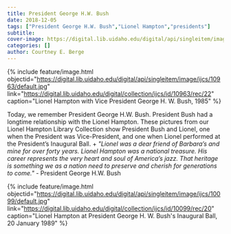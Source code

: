 ```yaml
---
title: President George H.W. Bush
date: 2018-12-05
tags: ["President George H.W. Bush","Lionel Hampton","presidents"]
subtitle: 
cover-image: https://digital.lib.uidaho.edu/digital/api/singleitem/image/ijcs/10963/default.jpg
categories: []
author: Courtney E. Berge
---
```


{% include feature/image.html objectid="https://digital.lib.uidaho.edu/digital/api/singleitem/image/ijcs/10963/default.jpg" link="https://digital.lib.uidaho.edu/digital/collection/ijcs/id/10963/rec/22" caption="Lionel Hampton with Vice President George H. W. Bush, 1985" %}

Today, we remember President George H.W. Bush. President Bush had a longtime relationship with the Lionel Hampton. These pictures from our Lionel Hampton Library Collection show President Bush and Lionel, one when the President was Vice-President, and one when Lionel performed at the President’s Inaugural Ball.
+
*"Lionel was a dear friend of Barbara’s and mine for over forty years. Lionel Hampton was a national treasure. His career represents the very heart and soul of America’s jazz. That heritage is something we as a nation need to preserve and cherish for generations to come."* - President George H.W. Bush

{% include feature/image.html objectid="https://digital.lib.uidaho.edu/digital/api/singleitem/image/ijcs/10099/default.jpg" link="https://digital.lib.uidaho.edu/digital/collection/ijcs/id/10099/rec/20" caption="Lionel Hampton at President George H. W. Bush's Inaugural Ball, 20 January 1989" %}